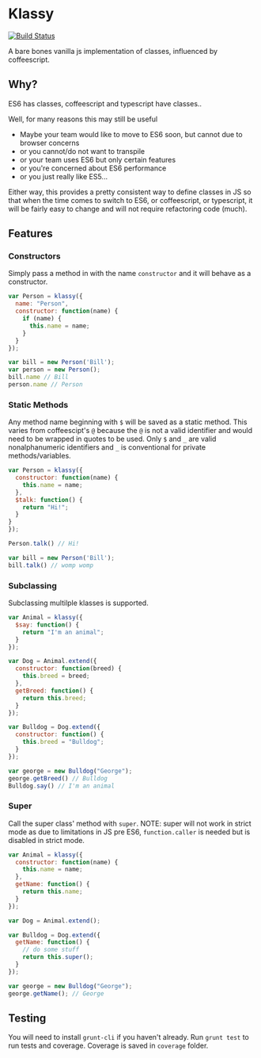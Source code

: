 # Klassy

[![Build Status](https://travis-ci.org/scttdavs/klassy.svg?branch=master)](https://travis-ci.org/scttdavs/klassy)

A bare bones vanilla js implementation of classes, influenced by coffeescript.

## Why?

ES6 has classes, coffeescript and typescript have classes..

Well, for many reasons this may still be useful

- Maybe your team would like to move to ES6 soon, but cannot due to browser concerns
- or you cannot/do not want to transpile
- or your team uses ES6 but only certain features
- or you're concerned about ES6 performance
- or you just really like ES5...

Either way, this provides a pretty consistent way to define classes in JS so that when the time comes to switch to ES6, or coffeescript, or typescript, it will be fairly easy to change and will not require refactoring code (much).

## Features

### Constructors

Simply pass a method in with the name `constructor` and it will behave as a constructor.

```js
var Person = klassy({
  name: "Person",
  constructor: function(name) {
    if (name) {
      this.name = name;
    }    
  }
});

var bill = new Person('Bill');
var person = new Person();
bill.name // Bill
person.name // Person
```

### Static Methods

Any method name beginning with `$` will be saved as a static method. This varies from coffeescipt's `@` because the `@` is not a valid identifier and would need to be wrapped in quotes to be used. Only `$` and `_` are valid nonalphanumeric identifiers and `_` is conventional for private methods/variables.

```js
var Person = klassy({
  constructor: function(name) {
    this.name = name;
  },
  $talk: function() {
    return "Hi!";
  }
}
});

Person.talk() // Hi!

var bill = new Person('Bill');
bill.talk() // womp womp
```

### Subclassing

Subclassing multilple klasses is supported.

```js
var Animal = klassy({
  $say: function() {
    return "I'm an animal";
  }
});

var Dog = Animal.extend({
  constructor: function(breed) {
    this.breed = breed;
  },
  getBreed: function() {
    return this.breed;
  }
});

var Bulldog = Dog.extend({
  constructor: function() {
    this.breed = "Bulldog";
  }
});

var george = new Bulldog("George");
george.getBreed() // Bulldog
Bulldog.say() // I'm an animal
```

### Super

Call the super class' method with `super`. NOTE: super will not work in strict mode as due to limitations in JS pre ES6, `function.caller` is needed but is disabled in strict mode.

```js
var Animal = klassy({
  constructor: function(name) {
    this.name = name;
  },
  getName: function() {
    return this.name;
  }
});

var Dog = Animal.extend();

var Bulldog = Dog.extend({
  getName: function() {
    // do some stuff
    return this.super();
  }
});

var george = new Bulldog("George");
george.getName(); // George
```

## Testing

You will need to install `grunt-cli` if you haven't already.
Run `grunt test` to run tests and coverage. Coverage is saved in `coverage` folder.
